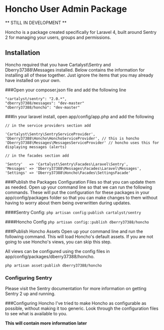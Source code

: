 Honcho User Admin Package
=========================

** STILL IN DEVELOPMENT **

Honcho is a package created specifically for Laravel 4, built around Sentry 2 for managing your users,
groups and permissions.

Installation
-------------

Honcho required that you have Cartalyst\Sentry and Dberry37388\Messages installed. Below contains the
information for installing all of these together. Just ignore the items that you may already have
installed on your own.

###Open your composer.json file and add the following line

 ```
 "cartalyst/sentry": "2.0.*",
 "dberry37388/messages": "dev-master"
 "dberry37388/honcho": "dev-master"

 ```

###In your laravel install, open app/config/app.php and add the following

```
// in the service providers section add

'Cartalyst\Sentry\SentryServiceProvider',
'Dberry37388\Honcho\HonchoServiceProvider', // this is honcho
'Dberry37388\Messages\MessagesServiceProvider' // honcho uses this for displaying messages (alerts)

// in the facades section add

'Sentry'   => 'Cartalyst\Sentry\Facades\Laravel\Sentry',
'Messages' => 'Dberry37388\Messages\Facades\Laravel\Messages',
'Settings' => 'Dberry37388\Honcho\Facades\SettingsFacade'
```

###Publish the Packages Configuration Files so that you can update them as needed.
Open up your command line so that we can run the following commands. These will put the configuration
for these packages in your app/config/packages folder so that you can make changes to them without
having to worry about them being overwritten during updates.

####Sentry Config:
``` php artisan config:publish cartalyst/sentry ```

####Honcho Config
``` php artisan config::publish dberry37388/honcho ```

###Publish Honcho Assets
Open up your command line and run the following command.  This will load Honcho's default assets.
If you are not going to use Honcho's views, you can skip this step.

All views can be configured using the config files in app/config/packages/dberry37388/honcho.

``` php artisan asset:publish dberry37388/honcho ```

### Configuring Sentry
Please visit the Sentry documentation for more information on getting Sentry 2 up and running.

###Configuring Honcho
I've tried to make Honcho as configurable as possible, without making it too generic.  Look through
the configuration files to see what is available to you.

**This will contain more information later**